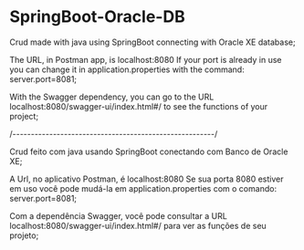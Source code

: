 # SpringBoot-Oracle-DB

Crud made with java using SpringBoot connecting with Oracle XE database;

The URL, in Postman app, is localhost:8080 If your port is already in use you can change it in application.properties with the command: server.port=8081;

With the Swagger dependency, you can go to the URL localhost:8080/swagger-ui/index.html#/ to see the functions of your project;

/-------------------------------------------------------/

Crud feito com java usando SpringBoot conectando com Banco de Oracle XE;

A Url, no aplicativo Postman, é localhost:8080 Se sua porta 8080 estiver em uso você pode mudá-la em application.properties com o comando: server.port=8081;

Com a dependência Swagger, você pode consultar a URL localhost:8080/swagger-ui/index.html#/ para ver as funções de seu projeto;
